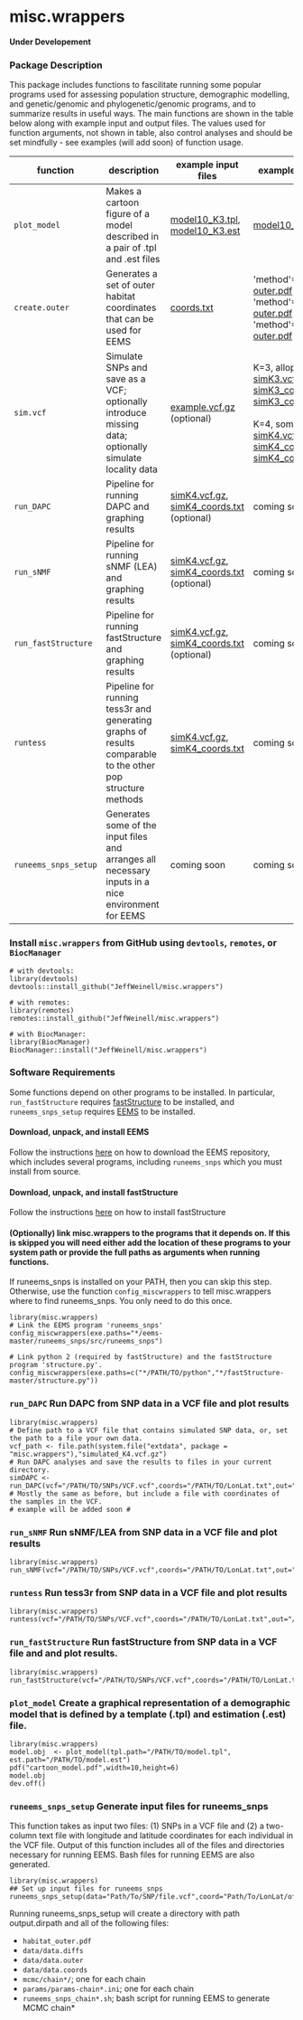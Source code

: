 # misc.wrappers
 **Under Developement**

### Package Description
This package includes functions to fascilitate running some popular programs used for assessing population structure, demographic modelling, and genetic/genomic and phylogenetic/genomic programs, and to summarize results in useful ways. The main functions are shown in the table below along with example input and output files. The values used for function arguments, not shown in table, also control analyses and should be set mindfully - see examples (will add soon) of function usage.

function | description | example input files | example output files
---|---|---|---
```plot_model``` | Makes a cartoon figure of a model described in a pair of .tpl and .est files | [model10_K3.tpl](inst/extdata/example.tpl), [model10_K3.est](inst/extdata/example.est) | [model10_K3.pdf](inst/extdata/example_model.pdf)
```create.outer``` | Generates a set of outer habitat coordinates that can be used for EEMS | [coords.txt](inst/extdata/createouter_exampleInput_coords.txt) | 'method'=1: [outer.txt](inst/extdata/createouter_exampleOutput_method1_outer.text), [outer.pdf](inst/extdata/createouter_exampleOutput_method1_outer.pdf)<br /> 'method'=2: [outer.txt](inst/extdata/createouter_exampleOutput_method2_outer.text), [outer.pdf](inst/extdata/createouter_exampleOutput_method2_outer.pdf)<br /> 'method'=3: [outer.txt](inst/extdata/createouter_exampleOutput_method3_outer.text), [outer.pdf](inst/extdata/createouter_exampleOutput_method3_outer.pdf)
```sim.vcf ``` | Simulate SNPs and save as a VCF; optionally introduce missing data; optionally simulate locality data | [example.vcf.gz](inst/extdata/example.vcf.gz) (optional) | K=3, allopatric: [simK3.vcf.gz](inst/extdata/simK3.vcf.gz), [simK3_coords.txt](inst/extdata/simK3_coords.txt), [simK3_coords_map.pdf](inst/extdata/simK3_coords_map.pdf)<br /><br /> K=4, some contact: [simK4.vcf.gz](inst/extdata/simK4.vcf.gz), [simK4_coords.txt](inst/extdata/simK4_coords.txt), [simK4_coords_map.pdf](inst/extdata/simK4_coords_map.pdf)
```run_DAPC``` | Pipeline for running DAPC and graphing results | [simK4.vcf.gz](inst/extdata/simK4.vcf.gz),<br/> [simK4_coords.txt](inst/extdata/simK4_coords.txt) (optional) | coming soon
```run_sNMF``` | Pipeline for running sNMF (LEA) and graphing results | [simK4.vcf.gz](inst/extdata/simK4.vcf.gz),<br/> [simK4_coords.txt](inst/extdata/simK4_coords.txt) (optional)| coming soon
```run_fastStructure```  | Pipeline for running fastStructure and graphing results| [simK4.vcf.gz](inst/extdata/simK4.vcf.gz),<br/> [simK4_coords.txt](inst/extdata/simK4_coords.txt) (optional) | coming soon
```runtess``` | Pipeline for running tess3r and generating graphs of results comparable to the other pop structure methods | [simK4.vcf.gz](inst/extdata/simK4.vcf.gz),<br/> [simK4_coords.txt](inst/extdata/simK4_coords.txt)| coming soon
```runeems_snps_setup``` | Generates some of the input files and arranges all necessary inputs in a nice environment for EEMS | coming soon | coming soon


 <!-- - ```eemsgg2raster```-->

### Install ```misc.wrappers``` from GitHub using ```devtools```, ```remotes```, or ```BiocManager```
```
# with devtools:
library(devtools)
devtools::install_github("JeffWeinell/misc.wrappers")

# with remotes:
library(remotes)
remotes::install_github("JeffWeinell/misc.wrappers")

# with BiocManager:
library(BiocManager)
BiocManager::install("JeffWeinell/misc.wrappers")
```

### Software Requirements
Some functions depend on other programs to be installed. In particular, ```run_fastStructure``` requires [fastStructure](https://rajanil.github.io/fastStructure/) to be installed, and ```runeems_snps_setup``` requires [EEMS](https://github.com/dipetkov/eems) to be installed.

#### Download, unpack, and install EEMS
Follow the instructions [here](https://github.com/dipetkov/eems) on how to download the EEMS repository, which includes several programs, including ```runeems_snps``` which you must install from source.

#### Download, unpack, and install fastStructure
Follow the instructions [here](https://rajanil.github.io/fastStructure/) on how to install fastStructure


#### (Optionally) link misc.wrappers to the programs that it depends on. If this is skipped you will need either add the location of these programs to your system path or provide the full paths as arguments when running functions.

If runeems_snps is installed on your PATH, then you can skip this step. Otherwise, use the function ```config_miscwrappers``` to tell misc.wrappers where to find runeems_snps. You only need to do this once.
```
library(misc.wrappers)
# Link the EEMS program 'runeems_snps'
config_miscwrappers(exe.paths="*/eems-master/runeems_snps/src/runeems_snps")

# Link python 2 (required by fastStructure) and the fastStructure program 'structure.py'.
config_miscwrappers(exe.paths=c("*/PATH/TO/python","*/fastStructure-master/structure.py"))

```
### ```run_DAPC``` Run DAPC from SNP data in a VCF file and plot results
```
library(misc.wrappers)
# Define path to a VCF file that contains simulated SNP data, or, set the path to a file your own data.
vcf_path <- file.path(system.file("extdata", package = "misc.wrappers"),"simulated_K4.vcf.gz")
# Run DAPC analyses and save the results to files in your current directory.
simDAPC <- run_DAPC(vcf="/PATH/TO/SNPs/VCF.vcf",coords="/PATH/TO/LonLat.txt",out="/PATH/FOR/RESULTS.pdf")
# Mostly the same as before, but include a file with coordinates of the samples in the VCF.
# example will be added soon # 
```

### ```run_sNMF``` Run sNMF/LEA from SNP data in a VCF file and plot results
```
library(misc.wrappers)
run_sNMF(vcf="/PATH/TO/SNPs/VCF.vcf",coords="/PATH/TO/LonLat.txt",out="/PATH/FOR/RESULTS.pdf")
```

### ```runtess``` Run tess3r from SNP data in a VCF file and plot results
```
library(misc.wrappers)
runtess(vcf="/PATH/TO/SNPs/VCF.vcf",coords="/PATH/TO/LonLat.txt",out="/PATH/FOR/RESULTS.pdf")
```

### ```run_fastStructure``` Run fastStructure from SNP data in a VCF file and and plot results.
```
library(misc.wrappers)
run_fastStructure(vcf="/PATH/TO/SNPs/VCF.vcf",coords="/PATH/TO/LonLat.txt",out="/PATH/FOR/RESULTS.pdf")
```

### ```plot_model``` Create a graphical representation of a demographic model that is defined by a template (.tpl) and estimation (.est) file.
```
library(misc.wrappers)
model.obj  <- plot_model(tpl.path="/PATH/TO/model.tpl",  est.path="/PATH/TO/model.est")
pdf("cartoon_model.pdf",width=10,height=6)
model.obj
dev.off()
```

### ```runeems_snps_setup``` Generate input files for runeems_snps
This function takes as input two files: (1) SNPs in a VCF file and (2) a two-column text file with longitude and latitude coordinates for each individual in the VCF file. Output of this function includes all of the files and directories necessary for running EEMS. Bash files for running EEMS are also generated.

```
library(misc.wrappers)
## Set up input files for runeems_snps
runeems_snps_setup(data="Path/To/SNP/file.vcf",coord="Path/To/LonLat/of/Individuals/file.txt",output.dirpath="Path/To/Directory/That/Doesnt/Exist")
```
Running runeems_snps_setup will create a directory with path output.dirpath and all of the following files:
  - `habitat_outer.pdf`
  - `data/data.diffs`
  - `data/data.outer`
  - `data/data.coords`
  - `mcmc/chain*/`; one for each chain
  - `params/params-chain*.ini`; one for each chain
  - `runeems_snps_chain*.sh`; bash script for running EEMS to generate MCMC chain*

<!---
# I don't remember if this works yet.
### Visualizing results
The function `make_eems_plots` from the reemsplots2 will plot the results, but the maps produced can be difficult to work with further because they are in ggplot objects. The function ``gg2raster`` will convert these to a raster brick object, and optionally save the raster as a geoTIFF file that can be read into GIS software such as QGIS.
```
# Generate the list of ggplot objects
gg <- reemsplots2::make_eems_plots(mcmcpath = `/mcmc/chain*/`)

# Create a raster brick object for each map and save each as a geoTIFF file.
mrates1.brick <- eemsgg2raster(gg.obj=gg$mrates01,file.out="mrates1.tif")
mrates2.brick <- eemsgg2raster(gg.obj=gg$mrates02,file.out="mrates2.tif")
qrates1.brick <- eemsgg2raster(gg.obj=gg$qrates01,file.out="qrates1.tif")
qrates2.brick <- eemsgg2raster(gg.obj=gg$qrates02,file.out="qrates2.tif")
```
--->










